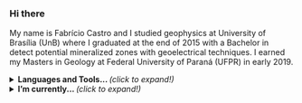 ### Hi there

My name is Fabrício Castro and I studied geophysics at University of Brasília (UnB) where I graduated at the end of 2015 with a Bachelor in detect potential mineralized zones with geoelectrical techniques. I earned my Masters in Geology at Federal University of Paraná (UFPR) in early 2019.

<details>
  <summary> <b> Languages and Tools... </b> <i>(click to expand!)</i> </summary>
  <br>

- Flutter;
- Dart;
- Python;
- Matlab;
- Figma;

---
  
</details>

<details>
  <summary> <b> I’m currently... </b> <i>(click to expand!)</i> </summary>
  <br>
  
  - Improving my flutter/dart skills.
  - Adding machine learning to my skill set.
  - Learning some python libraries.
  - Learning UI/UX design.
  
  ---

</details>
